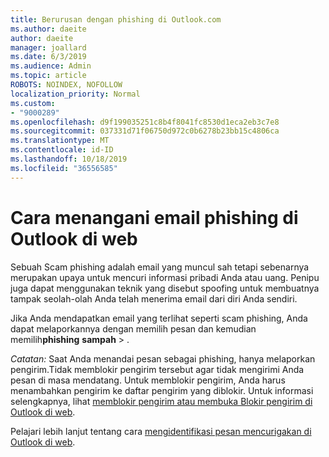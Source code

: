 ```yaml
---
title: Berurusan dengan phishing di Outlook.com
ms.author: daeite
author: daeite
manager: joallard
ms.date: 6/3/2019
ms.audience: Admin
ms.topic: article
ROBOTS: NOINDEX, NOFOLLOW
localization_priority: Normal
ms.custom:
- "9000289"
ms.openlocfilehash: d9f199035251c8b4f8041fc8530d1eca2eb3c7e8
ms.sourcegitcommit: 037331d71f06750d972c0b6278b23bb15c4806ca
ms.translationtype: MT
ms.contentlocale: id-ID
ms.lasthandoff: 10/18/2019
ms.locfileid: "36556585"
---
```

# <a name="how-to-deal-with-a-phishing-email-in-outlook-on-the-web"></a>Cara menangani email phishing di Outlook di web

Sebuah Scam phishing adalah email yang muncul sah tetapi sebenarnya merupakan upaya untuk mencuri informasi pribadi Anda atau uang. Penipu juga dapat menggunakan teknik yang disebut spoofing untuk membuatnya tampak seolah-olah Anda telah menerima email dari diri Anda sendiri.

Jika Anda mendapatkan email yang terlihat seperti scam phishing, Anda dapat melaporkannya dengan memilih pesan dan kemudian memilih**phishing** **sampah** > .

*Catatan:* Saat Anda menandai pesan sebagai phishing, hanya melaporkan pengirim.Tidak memblokir pengirim tersebut agar tidak mengirimi Anda pesan di masa mendatang. Untuk memblokir pengirim, Anda harus menambahkan pengirim ke daftar pengirim yang diblokir. Untuk informasi selengkapnya, lihat [memblokir pengirim atau membuka Blokir pengirim di Outlook di web](https://support.office.com/article/9bf812d4-6995-4d19-901a-76d6e26939b0).

Pelajari lebih lanjut tentang cara [mengidentifikasi pesan mencurigakan di Outlook di web](https://support.office.com/article/3d44102b-6ce3-4f7c-a359-b623bec82206).